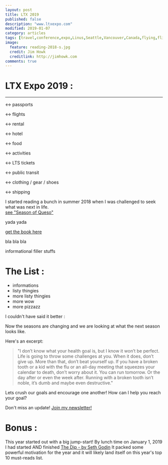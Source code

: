 ```yaml
---
layout: post
title: LTX 2019
published: false
description: "www.ltxexpo.com"
modified: 2019-01-07
category: articles
tags: [travel,conference,expo,Linus,Seattle,Vancouver,Canada,flying,flight,flights,passport,tech,hotel,transportation]
image:
  feature: reading-2018-s.jpg
  credit: Jim Howk
  creditlink: http://jimhowk.com
comments: true  
---
```


# LTX Expo 2019 &#58;


---

<-> passports

<-> flights

<-> rental

<-> hotel

<-> food

<-> activities

<-> LTS tickets

<-> public transit

<-> clothing / gear / shoes

<-> shipping


I started reading a bunch in summer 2018 when I was challenged to seek what was next in life.  
[see "Season of Queso"](http://jimhowk.com/articles/Season-Of-Queso)

yada yada

[get the book here](https://www.goodreads.com)

bla bla bla

informational filler stuffs


# The List &#58;

- informations
- listy thingies
- more listy thingies
- more wow
- more pizzazz

I couldn't have said it better :

Now the seasons are changing and we are looking at what the next season looks like.

Here's an excerpt:

> "I don’t know what your health goal is, but I know it won’t be perfect. Life is going to throw some challenges at you.
> When it does, don’t give up. More than that, don’t beat yourself up. If you have a broken tooth or a kid with the flu or an all-day meeting that squeezes your calendar to death, don’t worry about it.
> You can run tomorrow. Or the day after or even the week after. Running with a broken tooth isn’t noble, it’s dumb and maybe even destructive."

Lets crush our goals and encourage one another!
How can I help you reach your goal?

Don't miss an update! [Join my newsletter!]()

# Bonus &#58;

This year started out with a big jump-start!
By lunch time on January 1, 2019 I had started AND finished [The Dip - by Seth Godin]()
It packed some powerful motivation for the year and it will likely land itself on this year's top 10 must-reads list.
